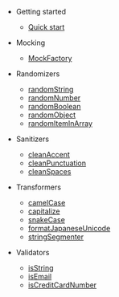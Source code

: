 - Getting started
    - [Quick start](quickstart.md)

- Mocking
  - [ MockFactory ](mocking/mock.factory.md)

- Randomizers
  - [ randomString ](randomizers/randomString.md)
  - [ randomNumber ](randomizers/randomNumber.md)
  - [ randomBoolean ](randomizers/randomBoolean.md)
  - [ randomObject ](randomizers/randomObject.md)
  - [ randomItemInArray ](randomizers/randomItemInArray.md)

- Sanitizers
    - [ cleanAccent ](sanitizers/cleanAccents.md)
    - [ cleanPunctuation ](sanitizers/cleanPunctuation.md)
    - [ cleanSpaces ](sanitizers/cleanSpaces.md)

- Transformers
  - [ camelCase ](transformers/camelCase.md)
  - [ capitalize ](transformers/capitalize.md)
  - [ snakeCase ](transformers/snakeCase.md)
  - [ formatJapaneseUnicode ](transformers/formatJapaneseUnicode.md)
  - [ stringSegmenter ](transformers/stringSegmenter.md)

- Validators
  - [ isString ](validators/isString.md)
  - [ isEmail ](validators/isEmail.md)
  - [ isCreditCardNumber ](validators/isCreditCardNumber.md)


